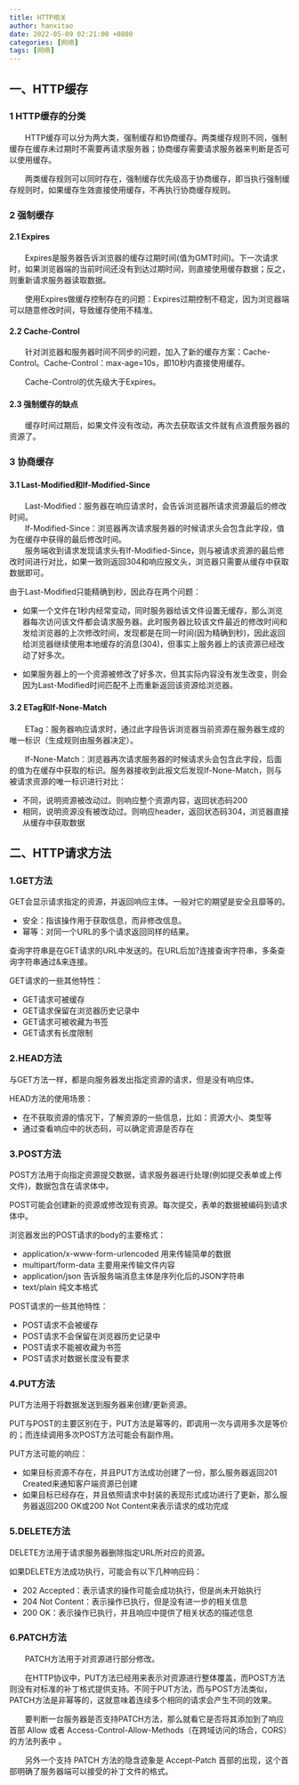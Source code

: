 ```yaml
---
title: HTTP相关
author: hanxitao
date: 2022-05-09 02:21:00 +0800
categories: [网络]
tags: [网络]
---
```


## 一、HTTP缓存

### 1 HTTP缓存的分类

&emsp;&emsp;HTTP缓存可以分为两大类，强制缓存和协商缓存。两类缓存规则不同，强制缓存在缓存未过期时不需要再请求服务器；协商缓存需要请求服务器来判断是否可以使用缓存。

&emsp;&emsp;两类缓存规则可以同时存在，强制缓存优先级高于协商缓存，即当执行强制缓存规则时，如果缓存生效直接使用缓存，不再执行协商缓存规则。

### 2 强制缓存

#### 2.1 Expires

&emsp;&emsp;Expires是服务器告诉浏览器的缓存过期时间(值为GMT时间)。下一次请求时，如果浏览器端的当前时间还没有到达过期时间，则直接使用缓存数据；反之，则重新请求服务器读取数据。

&emsp;&emsp;使用Expires做缓存控制存在的问题：Expires过期控制不稳定，因为浏览器端可以随意修改时间，导致缓存使用不精准。

#### 2.2 Cache-Control

&emsp;&emsp;针对浏览器和服务器时间不同步的问题，加入了新的缓存方案：Cache-Control。Cache-Control：max-age=10s，即10秒内直接使用缓存。

&emsp;&emsp;Cache-Control的优先级大于Expires。

#### 2.3 强制缓存的缺点

&emsp;&emsp;缓存时间过期后，如果文件没有改动，再次去获取该文件就有点浪费服务器的资源了。

### 3 协商缓存

#### 3.1 Last-Modified和If-Modified-Since

&emsp;&emsp;Last-Modified：服务器在响应请求时，会告诉浏览器所请求资源最后的修改时间。    
&emsp;&emsp;If-Modified-Since：浏览器再次请求服务器的时候请求头会包含此字段，值为在缓存中获得的最后修改时间。    
&emsp;&emsp;服务端收到请求发现请求头有If-Modified-Since，则与被请求资源的最后修改时间进行对比，如果一致则返回304和响应报文头，浏览器只需要从缓存中获取数据即可。

由于Last-Modified只能精确到秒，因此存在两个问题：

- 如果一个文件在1秒内经常变动，同时服务器给该文件设置无缓存，那么浏览器每次访问该文件都会请求服务器。此时服务器比较该文件最近的修改时间和发给浏览器的上次修改时间，发现都是在同一时间(因为精确到秒)，因此返回给浏览器继续使用本地缓存的消息(304)，但事实上服务器上的该资源已经改动了好多次。

- 如果服务器上的一个资源被修改了好多次，但其实际内容没有发生改变，则会因为Last-Modified时间匹配不上而重新返回该资源给浏览器。

#### 3.2 ETag和If-None-Match

&emsp;&emsp;ETag：服务器响应请求时，通过此字段告诉浏览器当前资源在服务器生成的唯一标识（生成规则由服务器决定）。

&emsp;&emsp;If-None-Match：浏览器再次请求服务器的时候请求头会包含此字段，后面的值为在缓存中获取的标识。服务器接收到此报文后发现If-None-Match，则与被请求资源的唯一标识进行对比：

- 不同，说明资源被改动过。则响应整个资源内容，返回状态码200
- 相同，说明资源没有被改动过。则响应header，返回状态码304，浏览器直接从缓存中获取数据

## 二、HTTP请求方法

### 1.GET方法

GET会显示请求指定的资源，并返回响应主体。一般对它的期望是安全且靡等的。

- 安全：指该操作用于获取信息，而非修改信息。
- 幂等：对同一个URL的多个请求返回同样的结果。

查询字符串是在GET请求的URL中发送的。在URL后加?连接查询字符串，多条查询字符串通过&来连接。

GET请求的一些其他特性：

- GET请求可被缓存
- GET请求保留在浏览器历史记录中
- GET请求可被收藏为书签
- GET请求有长度限制

### 2.HEAD方法

与GET方法一样，都是向服务器发出指定资源的请求，但是没有响应体。

HEAD方法的使用场景：

- 在不获取资源的情况下，了解资源的一些信息，比如：资源大小、类型等
- 通过查看响应中的状态码，可以确定资源是否存在

### 3.POST方法

POST方法用于向指定资源提交数据，请求服务器进行处理(例如提交表单或上传文件)，数据包含在请求体中。

POST可能会创建新的资源或修改现有资源。每次提交，表单的数据被编码到请求体中。

浏览器发出的POST请求的body的主要格式：

- application/x-www-form-urlencoded 用来传输简单的数据
- multipart/form-data 主要用来传输文件内容
- application/json 告诉服务端消息主体是序列化后的JSON字符串
- text/plain 纯文本格式

POST请求的一些其他特性：

- POST请求不会被缓存
- POST请求不会保留在浏览器历史记录中
- POST请求不能被收藏为书签
- POST请求对数据长度没有要求

### 4.PUT方法

PUT方法用于将数据发送到服务器来创建/更新资源。

PUT与POST的主要区别在于，PUT方法是幂等的，即调用一次与调用多次是等价的；而连续调用多次POST方法可能会有副作用。

PUT方法可能的响应：

- 如果目标资源不存在，并且PUT方法成功创建了一份，那么服务器返回201 Created来通知客户端资源已创建
- 如果目标已经存在，并且依照请求中封装的表现形式成功进行了更新，那么服务器返回200 OK或200 Not Content来表示请求的成功完成

### 5.DELETE方法

DELETE方法用于请求服务器删除指定URL所对应的资源。

如果DELETE方法成功执行，可能会有以下几种响应码：

- 202 Accepted：表示请求的操作可能会成功执行，但是尚未开始执行
- 204 Not Content：表示操作已执行，但是没有进一步的相关信息
- 200 OK：表示操作已执行，并且响应中提供了相关状态的描述信息

### 6.PATCH方法

&emsp;&emsp;PATCH方法用于对资源进行部分修改。

&emsp;&emsp;在HTTP协议中，PUT方法已经用来表示对资源进行整体覆盖，而POST方法则没有对标准的补丁格式提供支持。不同于PUT方法，而与POST方法类似，PATCH方法是非幂等的，这就意味着连续多个相同的请求会产生不同的效果。

&emsp;&emsp;要判断一台服务器是否支持PATCH方法，那么就看它是否将其添加到了响应首部 Allow 或者 Access-Control-Allow-Methods（在跨域访问的场合，CORS）的方法列表中 。

&emsp;&emsp;另外一个支持 PATCH 方法的隐含迹象是 Accept-Patch 首部的出现，这个首部明确了服务器端可以接受的补丁文件的格式。